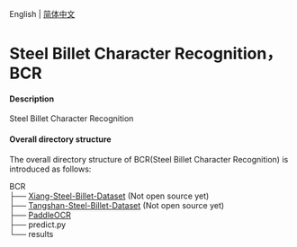 English | [简体中文](README_ch.md)
# Steel Billet Character Recognition，BCR

#### Description
Steel Billet Character Recognition

#### Overall directory structure
The overall directory structure of BCR(Steel Billet Character Recognition) is introduced as follows:

BCR  
├── [Xiang-Steel-Billet-Dataset](https://github.com/YukSing12/Steel-Billet-Dataset)    (Not open source yet)   
├── [Tangshan-Steel-Billet-Dataset](https://github.com/YukSing12/Tangshan-Steel-Billet-Dataset)    (Not open source yet)   
├── [PaddleOCR](https://github.com/PaddlePaddle/PaddleOCR)    
├── predict.py   
└── results    

